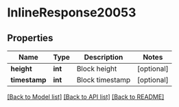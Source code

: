 # InlineResponse20053

## Properties
Name | Type | Description | Notes
------------ | ------------- | ------------- | -------------
**height** | **int** | Block height | [optional] 
**timestamp** | **int** | Block timestamp | [optional] 

[[Back to Model list]](../README.md#documentation-for-models) [[Back to API list]](../README.md#documentation-for-api-endpoints) [[Back to README]](../README.md)


